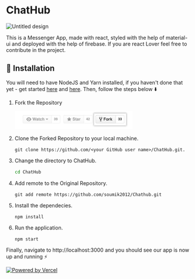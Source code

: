 # ChatHub

![Untitled design](https://user-images.githubusercontent.com/66599363/123587387-d251a680-d803-11eb-883c-63284340245b.jpg)



This is a Messenger App, made with react, styled with the help of material-ui and deployed with the help of firebase. If you are react Lover feel free to contribute in the project. 

## 🔧 Installation

You will need to have NodeJS and Yarn installed, if you haven't done that yet - get started  [here](https://nodejs.org/en/download/) and [here](https://yarnpkg.com/lang/en/docs/install/). Then, follow the steps below ⬇️


1. Fork the Repository

	<img height="50" src="https://raw.githubusercontent.com/DhairyaBahl/React-Messenger-App/master/public/fork_button.jpg" alt="fork button image"/>

2. Clone the Forked Repository to your local machine.
	```
	git clone https://github.com/<your GitHub user name>/ChatHub.git.
	```

3. Change the directory to ChatHub.
	```bash
	cd ChatHub
	```

4. Add remote to the Original Repository.
	```
	git add remote https://github.com/soumik2012/Chathub.git
	```

5. Install the dependecies.
	```node
	npm install
	```

6. Run the application.
	```node
	npm start
	```

Finally, navigate to http://localhost:3000 and you should see our app is now up and running ⚡

[![Powered by Vercel](https://raw.githubusercontent.com/TesseractCoding/NeoAlgo-Docs/fc22f8361e7bf59f5b2c76c55fe2e56699989336/static/img/powered-by-vercel.svg)](https://vercel.com?utm_source=NeoAlgo-Docs&utm_campaign=oss/)
